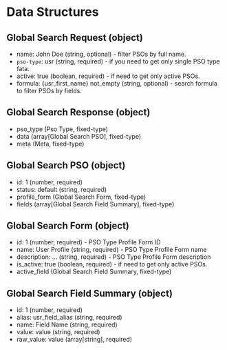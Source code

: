 # Data Structures

## Global Search Request (object)
+ name: John Doe (string, optional) - filter PSOs by full name.
+ `pso-type`: usr (string, required) - if you need to get only single PSO type fata.
+ active: true (boolean, required) - if need to get only active PSOs.
+ formula: {usr_first_name} not_empty (string, optional) - search formula to filter PSOs by fields.

## Global Search Response (object)
+ pso_type (Pso Type, fixed-type)
+ data (array[Global Search PSO], fixed-type)
+ meta (Meta, fixed-type)

## Global Search PSO (object)
+ id: 1 (number, required)
+ status: default (string, required)
+ profile_form (Global Search Form, fixed-type)
+ fields (array[Global Search Field Summary], fixed-type)

## Global Search Form (object)
+ id: 1 (number, required) - PSO Type Profile Form ID
+ name: User Profile (string, required) - PSO Type Profile Form name
+ description: ... (string, required) - PSO Type Profile Form description
+ is_active: true (boolean, required) - if need to get only active PSOs.
+ active_field (Global Search Field Summary, fixed-type)

## Global Search Field Summary (object)
+ id: 1 (number, required)
+ alias: usr_field_alias (string, required)
+ name: Field Name (string, required)
+ value: value (string, required)
+ raw_value: value (array[string], required)